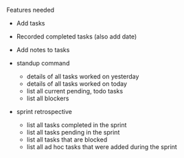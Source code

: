Features needed

- Add tasks
- Recorded completed tasks (also add date)
- Add notes to tasks

- standup command
    - details of all tasks worked on yesterday
    - details of all tasks worked on today
    - list all current pending, todo tasks
    - list all blockers

- sprint retrospective
    - list all tasks completed in the sprint
    - list all tasks pending in the sprint
    - list all tasks that are blocked
    - list all ad hoc tasks that were added during the sprint